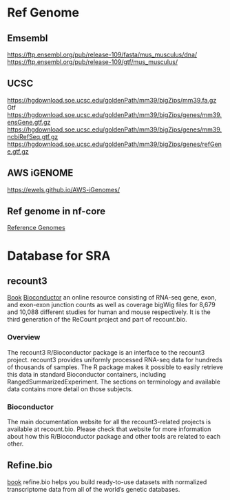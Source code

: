 # Ref Genome
  
## Emsembl
https://ftp.ensembl.org/pub/release-109/fasta/mus_musculus/dna/
https://ftp.ensembl.org/pub/release-109/gtf/mus_musculus/


## UCSC
https://hgdownload.soe.ucsc.edu/goldenPath/mm39/bigZips/mm39.fa.gz
Gtf
https://hgdownload.soe.ucsc.edu/goldenPath/mm39/bigZips/genes/mm39.ensGene.gtf.gz
https://hgdownload.soe.ucsc.edu/goldenPath/mm39/bigZips/genes/mm39.ncbiRefSeq.gtf.gz
https://hgdownload.soe.ucsc.edu/goldenPath/mm39/bigZips/genes/refGene.gtf.gz

## AWS iGENOME  
https://ewels.github.io/AWS-iGenomes/

## Ref genome in nf-core
[Reference Genomes](https://nf-co.re/usage/reference_genomes#custom-genomes)  

# Database for SRA

## recount3
[Book](http://rna.recount.bio/docs/)
[Bioconductor](https://www.bioconductor.org/packages/devel/bioc/vignettes/recount3/inst/doc/recount3-quickstart.html)
an online resource consisting of RNA-seq gene, exon, and exon-exon junction counts as well as coverage bigWig files for 8,679 and 10,088 different studies for human and mouse respectively. It is the third generation of the ReCount project and part of recount.bio.

### Overview  
The recount3 R/Bioconductor package is an interface to the recount3 project. recount3 provides uniformly processed RNA-seq data for hundreds of thousands of samples. The R package makes it possible to easily retrieve this data in standard Bioconductor containers, including RangedSummarizedExperiment. The sections on terminology and available data contains more detail on those subjects.

### Bioconductor
The main documentation website for all the recount3-related projects is available at recount.bio. Please check that website for more information about how this R/Bioconductor package and other tools are related to each other.

## Refine.bio
[book](https://api.refine.bio/v1/#operation/dataset_read)
refine.bio helps you build ready-to-use datasets with normalized transcriptome data from all of the world’s genetic databases.